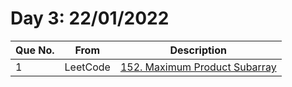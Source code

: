 # Day 3: 22/01/2022

| Que No. | From | Description |
| --- | --- | --- |
| 1 | LeetCode | [152. Maximum Product Subarray](https://leetcode.com/problems/maximum-product-subarray/) |